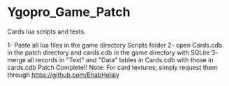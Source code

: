 # Ygopro_Game_Patch
Cards lua scripts and texts. 

1- Paste all lua files in the game directory Scripts folder
2- open Cards.cdb in the patch directory and cards.cdb in the game directory with SQLite 
3- merge all records in "Text" and "Data" tables in Cards.cdb with those in cards.cdb
Patch Complete!!
Note: For card textures; simply request them through https://github.com/EhabHelaly
